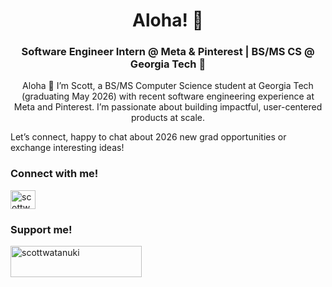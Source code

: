 <h1 align="center">Aloha! 🌴</h1>
<h3 align="center">Software Engineer Intern @ Meta & Pinterest | BS/MS CS @ Georgia Tech 🐝</h3>

<p align="middle">Aloha 🤙 I’m Scott, a BS/MS Computer Science student at Georgia Tech (graduating May 2026) with recent software engineering experience at Meta and Pinterest. I’m passionate about building impactful, user-centered products at scale.

Let’s connect, happy to chat about 2026 new grad opportunities or exchange interesting ideas!

<h3 align="left">Connect with me!</h3>
<p align="left">
<a href="https://linkedin.com/in/scottwatanuki" target="blank"><img align="center" src="https://raw.githubusercontent.com/rahuldkjain/github-profile-readme-generator/master/src/images/icons/Social/linked-in-alt.svg" alt="scottwatanuki" height="30" width="40" /></a>
</p>

<h3 align="left">Support me!</h3>
<p><a href="https://www.buymeacoffee.com/scottwatanuki"> <img align="left" src="https://cdn.buymeacoffee.com/buttons/v2/default-yellow.png" height="50" width="210" alt="scottwatanuki" /></a></p><br><br>
